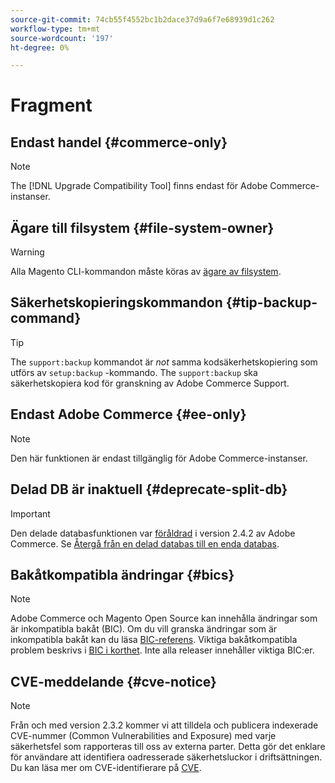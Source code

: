 ```yaml
---
source-git-commit: 74cb55f4552bc1b2dace37d9a6f7e68939d1c262
workflow-type: tm+mt
source-wordcount: '197'
ht-degree: 0%

---
```

# Fragment

## Endast handel {#commerce-only}

>[!NOTE]
>
>The [!DNL Upgrade Compatibility Tool] finns endast för Adobe Commerce-instanser.

<!-- Configuration guide snippets -->

## Ägare till filsystem {#file-system-owner}

>[!WARNING]
>
>Alla Magento CLI-kommandon måste köras av [ägare av filsystem](/help/configuration/cli/config-cli.md#prerequisites).

## Säkerhetskopieringskommandon {#tip-backup-command}

>[!TIP]
>
>The `support:backup` kommandot är _not_ samma kodsäkerhetskopiering som utförs av `setup:backup` -kommando. The `support:backup` ska säkerhetskopiera kod för granskning av Adobe Commerce Support.

## Endast Adobe Commerce {#ee-only}

>[!NOTE]
>
>Den här funktionen är endast tillgänglig för Adobe Commerce-instanser.

## Delad DB är inaktuell {#deprecate-split-db}

>[!IMPORTANT]
>
>Den delade databasfunktionen var [föråldrad](https://community.magento.com/t5/Magento-DevBlog/Deprecation-of-Split-Database-in-Magento-Commerce/ba-p/465187?_ga=2.128934671.2024864496.1657558157-1596100530.1657558157) i version 2.4.2 av Adobe Commerce. Se [Återgå från en delad databas till en enda databas](/help/configuration/storage/revert-split-database.md).

<!-- End of Configuration guide snippets -->

## Bakåtkompatibla ändringar {#bics}

>[!NOTE]
>
>Adobe Commerce och Magento Open Source kan innehålla ändringar som är inkompatibla bakåt (BIC). Om du vill granska ändringar som är inkompatibla bakåt kan du läsa [BIC-referens](https://developer.adobe.com/commerce/php/development/backward-incompatible-changes/reference/). Viktiga bakåtkompatibla problem beskrivs i [BIC i korthet](https://developer.adobe.com/commerce/php/development/backward-incompatible-changes/highlights/). Inte alla releaser innehåller viktiga BIC:er.

## CVE-meddelande {#cve-notice}

>[!NOTE]
>
>Från och med version 2.3.2 kommer vi att tilldela och publicera indexerade CVE-nummer (Common Vulnerabilities and Exposure) med varje säkerhetsfel som rapporteras till oss av externa parter. Detta gör det enklare för användare att identifiera oadresserade säkerhetsluckor i driftsättningen. Du kan läsa mer om CVE-identifierare på [CVE](https://cve.mitre.org/).
